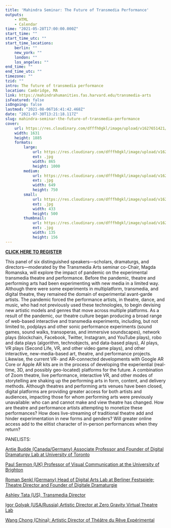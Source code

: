 ```yaml
---
title: 'Mahindra Seminar: The Future of Transmedia Performance'
outputs:
    - HTML
    - Calendar
time: "2021-05-28T17:00:00.000Z"
start_time: ""
start_time_utc: ""
start_time_locations:
    berlin: ""
    new_york: ""
    london: ""
    los_angeles: ""
end_time: ""
end_time_utc: ""
timezone: ""
tzid: ""
intro: The future of transmedia performance
location: Cambridge, MA
link: https://mahindrahumanities.fas.harvard.edu/transmedia-arts
isFeatured: false
isOngoing: false
lastmod: "2021-08-06T16:41:42.468Z"
date: "2021-07-30T13:21:18.117Z"
slug: mahindra-seminar-the-future-of-transmedia-performance
cover:
    url: https://res.cloudinary.com/dfffh0gkl/image/upload/v1627651421/transmediafuture_4c658abf60.jpg
    width: 1631
    height: 1885
    formats:
        large:
            url: https://res.cloudinary.com/dfffh0gkl/image/upload/v1627651422/large_transmediafuture_4c658abf60.jpg
            ext: .jpg
            width: 865
            height: 1000
        medium:
            url: https://res.cloudinary.com/dfffh0gkl/image/upload/v1627651423/medium_transmediafuture_4c658abf60.jpg
            ext: .jpg
            width: 649
            height: 750
        small:
            url: https://res.cloudinary.com/dfffh0gkl/image/upload/v1627651423/small_transmediafuture_4c658abf60.jpg
            ext: .jpg
            width: 433
            height: 500
        thumbnail:
            url: https://res.cloudinary.com/dfffh0gkl/image/upload/v1627651422/thumbnail_transmediafuture_4c658abf60.jpg
            ext: .jpg
            width: 135
            height: 156
---
```

**[CLICK HERE TO REGISTER](https://harvard.zoom.us/webinar/register/WN_eeQ8KbEiS16OX0yAIRIDdg)**


This panel of six distinguished speakers—scholars, dramaturgs, and directors—moderated by the Transmedia Arts seminar co-Chair, Magda Romanska, will explore the impact of pandemic on the experimental transmedia theatre and performance. Before the pandemic, theatre and performing arts had been experimenting with new media in a limited way. Although there were some experiments in multiplatform, transmedia, and digital theatre, they remained the domain of experimental avant-garde artists. The pandemic forced the performance artists, in theatre, dance, and music, who had not previously used these technologies, to begin devising new artistic models and genres that move across multiple platforms. As a result of the pandemic, our theatre culture began producing a broad range of web-based interactive and transmedia experiments, including, but not limited to, podplays and other sonic performance experiments (sound games, sound walks, transoperas, and immersive soundscapes), network plays (blockchain, Facebook, Twitter, Instagram, and YouTube plays), robo and data plays (algorithm, technobjects, and data-based plays), AI plays, VR plays (Second Life, VR, and other video game plays), and other interactive, new-media-based art, theatre, and performance projects. Likewise, the current VR- and AR-connected developments with Google AR Core or Apple AR kits are in the process of developing the experiential (real-time, 3D, and possibly geo-located) platforms for the future. A combination of Zoom theatre, live performance, interactive VR, and other modes of storytelling are shaking up the performing arts in form, content, and delivery methods. Although theatres and performing arts venues have been closed, digital platforms are providing greater access for both artists and audiences, impacting those for whom performing arts were previously unavailable: who can and cannot make and view theatre has changed. How are theatre and performance artists attempting to monetize these performances? How does live-streaming of traditional theatre add and hinder experimentation in new forms and genders? Will greater online access add to the elitist character of in-person performances when they return?

PANELISTS:

[Antje Budde (Canada/Germany) Associate Professor and Founder of Digital Dramaturgy Lab at University of Toronto](https://www.cdtps.utoronto.ca/people/directories/all-faculty/antje-budde) 

 
[Paul Sermon (UK) Professor of Visual Communication at the University of Brighton](http://www.paulsermon.org/sermon/)

 
[Roman Senkl (Germany) Head of Digital Arts Lab at Berliner Festspiele; Theatre Director and Founder of Digitale Dramaturgie](https://theater.digital/en/)



[Ashley Tata (US), Transmedia Director](http://www.ashleytata.com/)   

 
[Igor Golyak (USA/Russia),Artistic Director at Zero Gravity Virtual Theatre Lab](https://www.arlekinplayers.com/zero-g-virtual-theater-lab/)


[Wang Chong (China): Artistic Director of Théâtre du Rêve Expérimental](https://www.theatrere.org/) 


